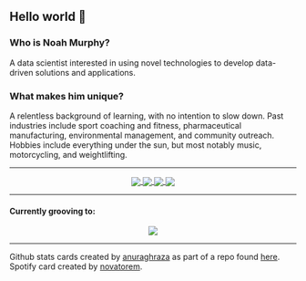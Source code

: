 ## Hello world 👋

### Who is Noah Murphy?

A data scientist interested in using novel technologies to develop data-driven solutions and applications.

### What makes him unique?

A relentless background of learning, with no intention to slow down. Past industries include sport coaching and fitness, pharmaceutical manufacturing, environmental management, and community outreach. Hobbies include everything under the sun, but most notably music, motorcycling, and weightlifting.
___

<!-- Stats and lang cards -->
<p align="center">
<!-- dark mode only -->
  <a href="https://github.com/anuraghazra/github-readme-stats#gh-dark-mode-only">
    <img align="center" src="https://github-readme-stats-noamurphy.vercel.app/api?username=noamurphy&hide=issues,stars&count_private=true&show_icons=true&&theme=dark#gh-dark-mode-only" />
  </a>
  <a href="https://github.com/anuraghazra/github-readme-stats#gh-dark-mode-only">
    <img align="center" src="https://github-readme-stats-noamurphy.vercel.app/api/top-langs/?username=noamurphy&hide_progress=true&theme=dark#gh-dark-mode-only" />
  </a>
<!-- light mode only -->
  <a href="https://github.com/anuraghazra/github-readme-stats#gh-light-mode-only">
    <img align="center" src="https://github-readme-stats-noamurphy.vercel.app/api?username=noamurphy&hide=issues,stars&count_private=true&show_icons=true&theme=default#gh-light-mode-only" />
  </a>
  <a href="https://github.com/anuraghazra/github-readme-stats#gh-light-mode-only">
    <img align="center" src="https://github-readme-stats-noamurphy.vercel.app/api/top-langs/?username=noamurphy&hide_progress=true&theme=default#gh-light-mode-only" />
  </a>
</p>

---

#### Currently grooving to:

<p align="center">
  <a href="https://open.spotify.com/user/22vdbnxwnvbna6wvrmtsjc6cq">
    <img align="center" src="https://read-me-spotify-integration.vercel.app/api/spotify" />
  </a>
</p>

---

Github stats cards created by [anuraghraza](https://github.com/anuraghazra) as part of a repo found [here](https://github.com/anuraghazra/github-readme-stats).
Spotify card created by [novatorem](https://github.com/novatorem).
